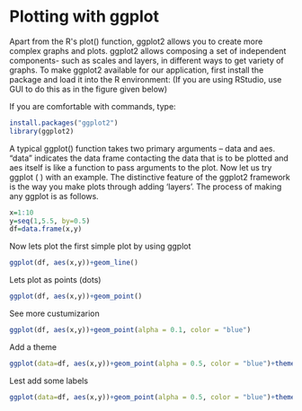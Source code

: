 # Plotting with ggplot
Apart from the R's plot() function, ggplot2 allows you to create more complex graphs and plots. ggplot2 allows composing a set of independent components- such as scales and layers, in different ways to get variety of graphs.
To make ggplot2 available for our application, first install the package and load it into the R environment: (If you are using RStudio, use GUI to do this as in the figure given below)

If you are comfortable with commands, type:

```R
install.packages("ggplot2")
library(ggplot2)
```
A typical ggplot() function takes two  primary arguments – data and aes. “data” indicates the data frame contacting the data that is to be plotted and aes itself is like a function to pass arguments to the plot. 
Now let us try ggplot ( ) with an example.
The distinctive feature of the ggplot2 framework is the way you make plots through adding ‘layers’. The process of making any ggplot is as follows.

```R
x=1:10
y=seq(1,5.5, by=0.5)
df=data.frame(x,y)
```
Now lets plot the first simple plot by using ggplot 
```R
ggplot(df, aes(x,y))+geom_line()
```
Lets plot as points (dots)
```R
ggplot(df, aes(x,y))+geom_point()
```
See more custumizarion
```R
ggplot(df, aes(x,y))+geom_point(alpha = 0.1, color = "blue")
```
Add a theme 
```R
ggplot(data=df, aes(x,y))+geom_point(alpha = 0.5, color = "blue")+theme_light()
```
Lest add some labels
```R
ggplot(data=df, aes(x,y))+geom_point(alpha = 0.5, color = "blue")+theme_light()+labs(title="This is a trial", x="somme value", y="y-value")
```
